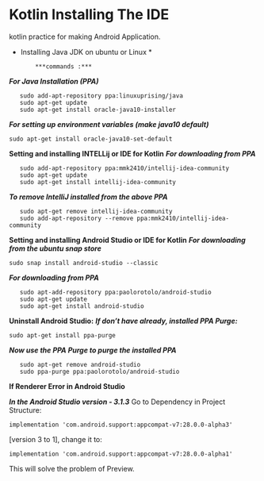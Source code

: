# Kotlin Installing The IDE
kotlin practice for making Android Application.

* Installing Java JDK on ubuntu or Linux *

          ***commands :***

*****For Java Installation (PPA)*****

```
   sudo add-apt-repository ppa:linuxuprising/java
   sudo apt-get update
   sudo apt-get install oracle-java10-installer
```

*****For setting up environment variables (make java10 default)*****
```
sudo apt-get install oracle-java10-set-default
```

**Setting and installing INTELLij or IDE for Kotlin**
*****For downloading from PPA*****
```
   sudo add-apt-repository ppa:mmk2410/intellij-idea-community
   sudo apt-get update
   sudo apt-get install intellij-idea-community
```

*****To remove IntelliJ installed from the above PPA*****
```
   sudo apt-get remove intellij-idea-community
   sudo add-apt-repository --remove ppa:mmk2410/intellij-idea-community
```


**Setting and installing Android Studio or IDE for Kotlin**
*****For downloading from the ubuntu snap store*****
```
sudo snap install android-studio --classic
```

*****For downloading from PPA*****
```
   sudo apt-add-repository ppa:paolorotolo/android-studio
   sudo apt-get update
   sudo apt-get install android-studio
```

**Uninstall Android Studio:**
*****If don’t have already, installed PPA Purge:*****
```
sudo apt-get install ppa-purge
```

***Now use the PPA Purge to purge the installed PPA***
```
   sudo apt-get remove android-studio
   sudo ppa-purge ppa:paolorotolo/android-studio
```

**If Renderer Error in Android Studio**

***In the Android Studio version - 3.1.3*** 
Go to Dependency in Project Structure:

```
implementation 'com.android.support:appcompat-v7:28.0.0-alpha3'
```
[version 3 to 1], change it to:

```
implementation 'com.android.support:appcompat-v7:28.0.0-alpha1'
```
This will solve the problem of Preview.

